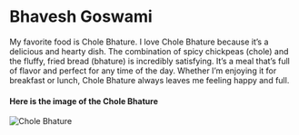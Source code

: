 # Bhavesh Goswami
My favorite food is Chole Bhature. I love Chole Bhature because it’s a delicious and hearty dish. The combination of spicy chickpeas (chole) and the fluffy, fried bread (bhature) is incredibly satisfying. It’s a meal that’s full of flavor and perfect for any time of the day. Whether I’m enjoying it for breakfast or lunch, Chole Bhature always leaves me feeling happy and full.

#### Here is the image of the Chole Bhature 
![Chole Bhature](C:\Users\s572836\Downloads)